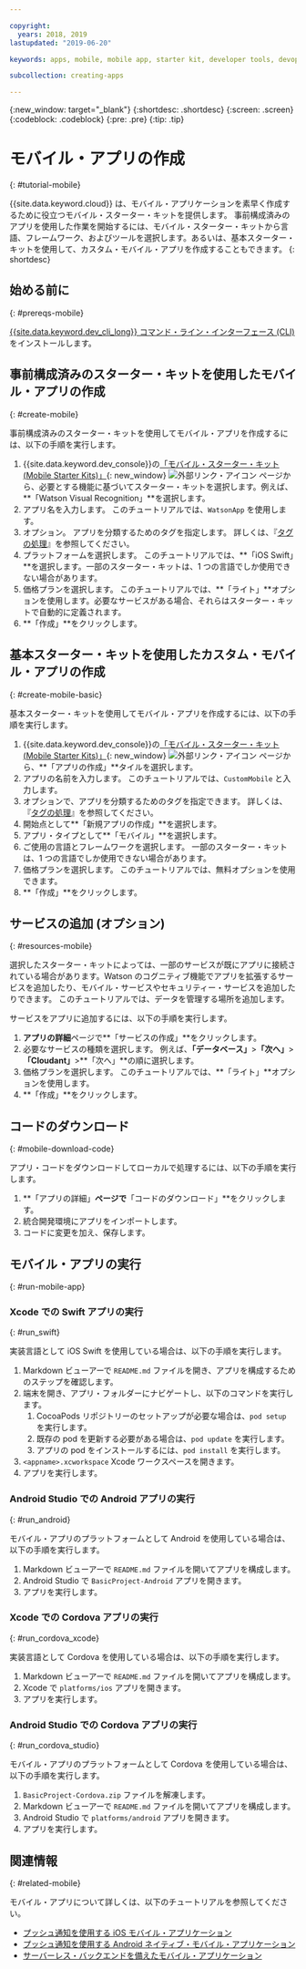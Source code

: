 ```yaml
---

copyright:
  years: 2018, 2019
lastupdated: "2019-06-20"

keywords: apps, mobile, mobile app, starter kit, developer tools, devops toolchain, toolchain, create mobile app, mobile starter kit, android, ios, swift, xcode

subcollection: creating-apps

---
```


{:new_window: target="_blank"}
{:shortdesc: .shortdesc}
{:screen: .screen}
{:codeblock: .codeblock}
{:pre: .pre}
{:tip: .tip}

# モバイル・アプリの作成
{: #tutorial-mobile}

{{site.data.keyword.cloud}} は、モバイル・アプリケーションを素早く作成するために役立つモバイル・スターター・キットを提供します。 事前構成済みのアプリを使用した作業を開始するには、モバイル・スターター・キットから言語、フレームワーク、およびツールを選択します。あるいは、基本スターター・キットを使用して、カスタム・モバイル・アプリを作成することもできます。
{: shortdesc}

## 始める前に
{: #prereqs-mobile}

[{{site.data.keyword.dev_cli_long}} コマンド・ライン・インターフェース (CLI)](/docs/cli?topic=cloud-cli-getting-started) をインストールします。

## 事前構成済みのスターター・キットを使用したモバイル・アプリの作成
{: #create-mobile}

事前構成済みのスターター・キットを使用してモバイル・アプリを作成するには、以下の手順を実行します。

1. {{site.data.keyword.dev_console}}の[「モバイル・スターター・キット (Mobile Starter Kits)」](https://{DomainName}/developer/mobile/starter-kits){: new_window} ![外部リンク・アイコン](../../icons/launch-glyph.svg "外部リンク・アイコン") ページから、必要とする機能に基づいてスターター・キットを選択します。例えば、**「Watson Visual Recognition」**を選択します。
2. アプリ名を入力します。 このチュートリアルでは、`WatsonApp` を使用します。
3. オプション。 アプリを分類するためのタグを指定します。 詳しくは、『[タグの処理](/docs/resources?topic=resources-tag)』を参照してください。
4. プラットフォームを選択します。 このチュートリアルでは、**「iOS Swift」**を選択します。一部のスターター・キットは、1 つの言語でしか使用できない場合があります。
5. 価格プランを選択します。 このチュートリアルでは、**「ライト」**オプションを使用します。必要なサービスがある場合、それらはスターター・キットで自動的に定義されます。
6. **「作成」**をクリックします。

## 基本スターター・キットを使用したカスタム・モバイル・アプリの作成
{: #create-mobile-basic}

基本スターター・キットを使用してモバイル・アプリを作成するには、以下の手順を実行します。

1. {{site.data.keyword.dev_console}}の[「モバイル・スターター・キット (Mobile Starter Kits)」](https://{DomainName}/developer/mobile/starter-kits){: new_window} ![外部リンク・アイコン](../../icons/launch-glyph.svg "外部リンク・アイコン") ページから、**「アプリの作成」**タイルを選択します。
2. アプリの名前を入力します。 このチュートリアルでは、`CustomMobile` と入力します。
3. オプションで、アプリを分類するためのタグを指定できます。 詳しくは、『[タグの処理](/docs/resources?topic=resources-tag)』を参照してください。
4. 開始点として**「新規アプリの作成」**を選択します。
5. アプリ・タイプとして**「モバイル」**を選択します。
6. ご使用の言語とフレームワークを選択します。 一部のスターター・キットは、1 つの言語でしか使用できない場合があります。
7. 価格プランを選択します。 このチュートリアルでは、無料オプションを使用できます。
8. **「作成」**をクリックします。

## サービスの追加 (オプション)
{: #resources-mobile}

選択したスターター・キットによっては、一部のサービスが既にアプリに接続されている場合があります。Watson のコグニティブ機能でアプリを拡張するサービスを追加したり、モバイル・サービスやセキュリティー・サービスを追加したりできます。 このチュートリアルでは、データを管理する場所を追加します。

サービスをアプリに追加するには、以下の手順を実行します。

1. **アプリの詳細**ページで**「サービスの作成」**をクリックします。
2. 必要なサービスの種類を選択します。 例えば、**「データベース」**>**「次へ」**>**「Cloudant」**>**「次へ」**の順に選択します。
3. 価格プランを選択します。 このチュートリアルでは、**「ライト」**オプションを使用します。
4. **「作成」**をクリックします。

## コードのダウンロード
{: #mobile-download-code}

アプリ・コードをダウンロードしてローカルで処理するには、以下の手順を実行します。

1. **「アプリの詳細」**ページで**「コードのダウンロード」**をクリックします。
2. 統合開発環境にアプリをインポートします。
3. コードに変更を加え、保存します。

## モバイル・アプリの実行
{: #run-mobile-app}

### Xcode での Swift アプリの実行
{: #run_swift}

実装言語として iOS Swift を使用している場合は、以下の手順を実行します。

1. Markdown ビューアーで `README.md` ファイルを開き、アプリを構成するためのステップを確認します。
2. 端末を開き、アプリ・フォルダーにナビゲートし、以下のコマンドを実行します。
    1. CocoaPods リポジトリーのセットアップが必要な場合は、`pod setup` を実行します。
    2. 既存の pod を更新する必要がある場合は、`pod update` を実行します。
    3. アプリの pod をインストールするには、`pod install` を実行します。
3. `<appname>.xcworkspace` Xcode ワークスペースを開きます。
4. アプリを実行します。

### Android Studio での Android アプリの実行
{: #run_android}

モバイル・アプリのプラットフォームとして Android を使用している場合は、以下の手順を実行します。

1. Markdown ビューアーで `README.md` ファイルを開いてアプリを構成します。
2. Android Studio で `BasicProject-Android` アプリを開きます。
3. アプリを実行します。

### Xcode での Cordova アプリの実行
{: #run_cordova_xcode}

実装言語として Cordova を使用している場合は、以下の手順を実行します。

1. Markdown ビューアーで `README.md` ファイルを開いてアプリを構成します。
2. Xcode で `platforms/ios` アプリを開きます。
3. アプリを実行します。

### Android Studio での Cordova アプリの実行
{: #run_cordova_studio}

モバイル・アプリのプラットフォームとして Cordova を使用している場合は、以下の手順を実行します。

1. `BasicProject-Cordova.zip` ファイルを解凍します。
2. Markdown ビューアーで `README.md` ファイルを開いてアプリを構成します。
3. Android Studio で `platforms/android` アプリを開きます。
4. アプリを実行します。

## 関連情報
{: #related-mobile}

モバイル・アプリについて詳しくは、以下のチュートリアルを参照してください。

 * [プッシュ通知を使用する iOS モバイル・アプリケーション](/docs/tutorials?topic=solution-tutorials-ios-mobile-push-analytics)
 * [プッシュ通知を使用する Android ネイティブ・モバイル・アプリケーション](/docs/tutorials?topic=solution-tutorials-android-mobile-push-analytics)
 * [サーバーレス・バックエンドを備えたモバイル・アプリケーション](/docs/tutorials?topic=solution-tutorials-serverless-mobile-backend)
